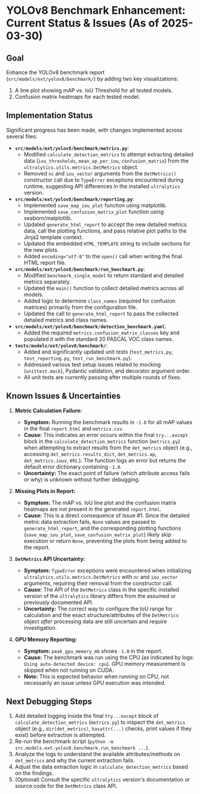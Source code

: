 # YOLOv8 Benchmark Enhancement: Current Status & Issues (As of 2025-03-30)

## Goal

Enhance the YOLOv8 benchmark report (`src/models/ext/yolov8/benchmark/`) by adding two key visualizations:

1.  A line plot showing mAP vs. IoU Threshold for all tested models.
2.  Confusion matrix heatmaps for each tested model.

## Implementation Status

Significant progress has been made, with changes implemented across several files:

*   **`src/models/ext/yolov8/benchmark/metrics.py`**:
    *   Modified `calculate_detection_metrics` to attempt extracting detailed data (`iou_thresholds`, `mean_ap_per_iou`, `confusion_matrix`) from the `ultralytics.utils.metrics.DetMetrics` object.
    *   Removed `nc` and `iou_vector` arguments from the `DetMetrics()` constructor call due to `TypeError` exceptions encountered during runtime, suggesting API differences in the installed `ultralytics` version.
*   **`src/models/ext/yolov8/benchmark/reporting.py`**:
    *   Implemented `save_map_iou_plot` function using matplotlib.
    *   Implemented `save_confusion_matrix_plot` function using seaborn/matplotlib.
    *   Updated `generate_html_report` to accept the new detailed metrics data, call the plotting functions, and pass relative plot paths to the Jinja2 template context.
    *   Updated the embedded `HTML_TEMPLATE` string to include sections for the new plots.
    *   Added `encoding="utf-8"` to the `open()` call when writing the final HTML report file.
*   **`src/models/ext/yolov8/benchmark/run_benchmark.py`**:
    *   Modified `benchmark_single_model` to return standard and detailed metrics separately.
    *   Updated the `main()` function to collect detailed metrics across all models.
    *   Added logic to determine `class_names` (required for confusion matrices) primarily from the configuration file.
    *   Updated the call to `generate_html_report` to pass the collected detailed metrics and class names.
*   **`src/models/ext/yolov8/benchmark/detection_benchmark.yaml`**:
    *   Added the required `metrics.confusion_matrix_classes` key and populated it with the standard 20 PASCAL VOC class names.
*   **`tests/models/ext/yolov8/benchmark/`**:
    *   Added and significantly updated unit tests (`test_metrics.py`, `test_reporting.py`, `test_run_benchmark.py`).
    *   Addressed various test setup issues related to mocking (`unittest.mock`), Pydantic validation, and decorator argument order.
    *   All unit tests are currently passing after multiple rounds of fixes.

## Known Issues & Uncertainties

1.  **Metric Calculation Failure:**
    *   **Symptom:** Running the benchmark results in `-1.0` for all mAP values in the final `report.html` and `metrics.csv`.
    *   **Cause:** This indicates an error occurs within the final `try...except` block in the `calculate_detection_metrics` function (`metrics.py`) when attempting to extract results from the `det_metrics` object (e.g., accessing `det_metrics.results_dict`, `det_metrics.ap`, `det_metrics.iouv`, etc.). The function logs an error but returns the default error dictionary containing `-1.0`.
    *   **Uncertainty:** The exact point of failure (which attribute access fails or why) is unknown without further debugging.

2.  **Missing Plots in Report:**
    *   **Symptom:** The mAP vs. IoU line plot and the confusion matrix heatmaps are not present in the generated `report.html`.
    *   **Cause:** This is a direct consequence of Issue #1. Since the detailed metric data extraction fails, `None` values are passed to `generate_html_report`, and the corresponding plotting functions (`save_map_iou_plot`, `save_confusion_matrix_plot`) likely skip execution or return `None`, preventing the plots from being added to the report.

3.  **`DetMetrics` API Uncertainty:**
    *   **Symptom:** `TypeError` exceptions were encountered when initializing `ultralytics.utils.metrics.DetMetrics` with `nc` and `iou_vector` arguments, requiring their removal from the constructor call.
    *   **Cause:** The API of the `DetMetrics` class in the specific installed version of the `ultralytics` library differs from the assumed or previously documented API.
    *   **Uncertainty:** The correct way to configure the IoU range for calculation and the exact structure/attributes of the `DetMetrics` object *after* processing data are still uncertain and require investigation.

4.  **GPU Memory Reporting:**
    *   **Symptom:** `peak_gpu_memory_mb` shows `-1.0` in the report.
    *   **Cause:** The benchmark was run using the CPU (as indicated by logs: `Using auto-detected device: cpu`). GPU memory measurement is skipped when not running on CUDA.
    *   **Note:** This is expected behavior when running on CPU, not necessarily an issue unless GPU execution was intended.

## Next Debugging Steps

1.  Add detailed logging inside the final `try...except` block of `calculate_detection_metrics` (`metrics.py`) to inspect the `det_metrics` object (e.g., `dir(det_metrics)`, `hasattr(...)` checks, print values if they exist) before extraction is attempted.
2.  Re-run the benchmark script (`python -m src.models.ext.yolov8.benchmark.run_benchmark ...`).
3.  Analyze the logs to understand the available attributes/methods on `det_metrics` and why the current extraction fails.
4.  Adjust the data extraction logic in `calculate_detection_metrics` based on the findings.
5.  (Optional) Consult the specific `ultralytics` version's documentation or source code for the `DetMetrics` class API.